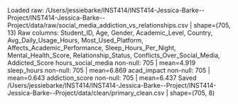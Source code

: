 Loaded raw: /Users/jessiebarke/INST414/INST414-Jessica-Barke--Project/INST414-Jessica-Barke--Project/data/raw/social_media_addiction_vs_relationships.csv | shape=(705, 13)
Raw columns: Student_ID, Age, Gender, Academic_Level, Country, Avg_Daily_Usage_Hours, Most_Used_Platform, Affects_Academic_Performance, Sleep_Hours_Per_Night, Mental_Health_Score, Relationship_Status, Conflicts_Over_Social_Media, Addicted_Score
hours_social_media non-null: 705 | mean=4.919
sleep_hours non-null: 705 | mean=6.869
acad_impact non-null: 705 | mean=0.643
addiction_score non-null: 705 | mean=6.437
Saved /Users/jessiebarke/INST414/INST414-Jessica-Barke--Project/INST414-Jessica-Barke--Project/data/clean/primary_clean.csv | shape=(705, 8)